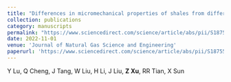 ```yaml
---
title: "Differences in micromechanical properties of shales from different depositional environment: A case study of Longmaxi marine shale and Yanchang continental shale using nanoindentation"
collection: publications
category: manuscripts
permalink: "https://www.sciencedirect.com/science/article/abs/pii/S1875510022003158"
date: 2022-11-01
venue: 'Journal of Natural Gas Science and Engineering'
paperurl: 'https://www.sciencedirect.com/science/article/abs/pii/S1875510022003158'
---
```

Y Lu, Q Cheng, J Tang, W Liu, H Li, J Liu, **Z Xu**, RR Tian, X Sun
